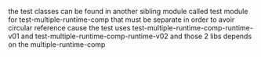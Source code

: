 the test classes can be found in another sibling module called test module for test-multiple-runtime-comp that must be separate in order to avoir circular reference
cause the test uses test-multiple-runtime-comp-runtime-v01 and test-multiple-runtime-comp-runtime-v02 and those 2 libs depends on the multiple-runtime-comp 